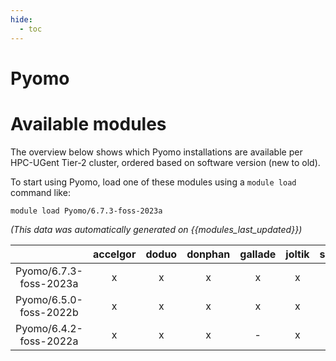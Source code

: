 ```yaml
---
hide:
  - toc
---
```


Pyomo
=====

# Available modules


The overview below shows which Pyomo installations are available per HPC-UGent Tier-2 cluster, ordered based on software version (new to old).

To start using Pyomo, load one of these modules using a `module load` command like:

```shell
module load Pyomo/6.7.3-foss-2023a
```

*(This data was automatically generated on {{modules_last_updated}})*  

| |accelgor|doduo|donphan|gallade|joltik|shinx|skitty|
| :---: | :---: | :---: | :---: | :---: | :---: | :---: | :---: |
|Pyomo/6.7.3-foss-2023a|x|x|x|x|x|x|x|
|Pyomo/6.5.0-foss-2022b|x|x|x|x|x|x|x|
|Pyomo/6.4.2-foss-2022a|x|x|x|-|x|-|x|
